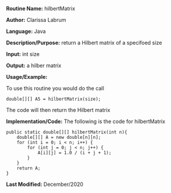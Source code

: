**Routine Name:** hilbertMatrix  

**Author:** Clarissa Labrum

**Language:** Java

**Description/Purpose:** return a Hilbert matrix of a specifoed size

**Input:** int size

**Output:** a hilber matrix

**Usage/Example:**

To use this routine you would do the call 

    double[][] A5 = hilbertMatrix(size);

The code will then return the Hilbert matrix

**Implementation/Code:** The following is the code for hilbertMatrix

    public static double[][] hilbertMatrix(int n){
        double[][] A = new double[n][n];
        for (int i = 0; i < n; i++) {
            for (int j = 0; j < n; j++) {
                A[i][j] = 1.0 / (i + j + 1);
            }
        }
        return A;
    }

**Last Modified:** December/2020

